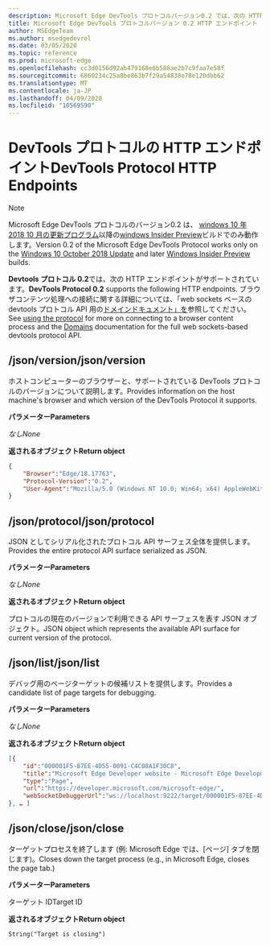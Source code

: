 ```yaml
---
description: Microsoft Edge DevTools プロトコルバージョン0.2 では、次の HTTP エンドポイントがサポートされています。
title: Microsoft Edge DevTools プロトコルバージョン 0.2 HTTP エンドポイント
author: MSEdgeTeam
ms.author: msedgedevrel
ms.date: 03/05/2020
ms.topic: reference
ms.prod: microsoft-edge
ms.openlocfilehash: cc3d0156d92ab479168e0b588ae2b7c9faa7e58f
ms.sourcegitcommit: 6860234c25a8be863b7f29a54838e78e120dbb62
ms.translationtype: MT
ms.contentlocale: ja-JP
ms.lasthandoff: 04/09/2020
ms.locfileid: "10569590"
---
```

# <span data-ttu-id="d5d66-103">DevTools プロトコルの HTTP エンドポイント</span><span class="sxs-lookup"><span data-stu-id="d5d66-103">DevTools Protocol HTTP Endpoints</span></span>

> [!NOTE]
> <span data-ttu-id="d5d66-104">Microsoft Edge DevTools プロトコルのバージョン0.2 は、 [windows 10 年 2018 10 月の更新プログラム]()以降の[windows Insider Preview](https://insider.windows.com/en-us/getting-started/)ビルドでのみ動作します。</span><span class="sxs-lookup"><span data-stu-id="d5d66-104">Version 0.2 of the Microsoft Edge DevTools Protocol works only on the [Windows 10 October 2018 Update]() and later [Windows Insider Preview](https://insider.windows.com/en-us/getting-started/) builds.</span></span>

<span data-ttu-id="d5d66-105">**Devtools プロトコル 0.2**では、次の HTTP エンドポイントがサポートされています。</span><span class="sxs-lookup"><span data-stu-id="d5d66-105">**DevTools Protocol 0.2** supports the following HTTP endpoints.</span></span> <span data-ttu-id="d5d66-106">ブラウザコンテンツ処理への接続に関する詳細については、「web sockets ベースの devtools プロトコル API 用の[ドメイン](domains/index.md)[ドキュメント」を](../index.md#using-the-protocol)参照してください。</span><span class="sxs-lookup"><span data-stu-id="d5d66-106">See [using the protocol](../index.md#using-the-protocol) for more on connecting to a browser content process and the [Domains](domains/index.md) documentation for the full web sockets-based devtools protocol API.</span></span>

## <span data-ttu-id="d5d66-107">/json/version</span><span class="sxs-lookup"><span data-stu-id="d5d66-107">/json/version</span></span>
<span data-ttu-id="d5d66-108">ホストコンピューターのブラウザーと、サポートされている DevTools プロトコルのバージョンについて説明します。</span><span class="sxs-lookup"><span data-stu-id="d5d66-108">Provides information on the host machine's browser and which version of the DevTools Protocol it supports.</span></span>

**<span data-ttu-id="d5d66-109">パラメーター</span><span class="sxs-lookup"><span data-stu-id="d5d66-109">Parameters</span></span>**

*<span data-ttu-id="d5d66-110">なし</span><span class="sxs-lookup"><span data-stu-id="d5d66-110">None</span></span>*

**<span data-ttu-id="d5d66-111">返されるオブジェクト</span><span class="sxs-lookup"><span data-stu-id="d5d66-111">Return object</span></span>**

```json
{
    "Browser":"Edge/18.17763",
    "Protocol-Version":"0.2",
    "User-Agent":"Mozilla/5.0 (Windows NT 10.0; Win64; x64) AppleWebKit/537.36 (KHTML, like Gecko) Chrome/64.0.3282.140 Safari/537.36 Edge/18.17763"
}
```

## <span data-ttu-id="d5d66-112">/json/protocol</span><span class="sxs-lookup"><span data-stu-id="d5d66-112">/json/protocol</span></span>

<span data-ttu-id="d5d66-113">JSON としてシリアル化されたプロトコル API サーフェス全体を提供します。</span><span class="sxs-lookup"><span data-stu-id="d5d66-113">Provides the entire protocol API surface serialized as JSON.</span></span>

**<span data-ttu-id="d5d66-114">パラメーター</span><span class="sxs-lookup"><span data-stu-id="d5d66-114">Parameters</span></span>**

*<span data-ttu-id="d5d66-115">なし</span><span class="sxs-lookup"><span data-stu-id="d5d66-115">None</span></span>*

**<span data-ttu-id="d5d66-116">返されるオブジェクト</span><span class="sxs-lookup"><span data-stu-id="d5d66-116">Return object</span></span>**

<span data-ttu-id="d5d66-117">プロトコルの現在のバージョンで利用できる API サーフェスを表す JSON オブジェクト。</span><span class="sxs-lookup"><span data-stu-id="d5d66-117">JSON object which represents the available API surface for current version of the protocol.</span></span>

## <span data-ttu-id="d5d66-118">/json/list</span><span class="sxs-lookup"><span data-stu-id="d5d66-118">/json/list</span></span>

<span data-ttu-id="d5d66-119">デバッグ用のページターゲットの候補リストを提供します。</span><span class="sxs-lookup"><span data-stu-id="d5d66-119">Provides a candidate list of page targets for debugging.</span></span>

**<span data-ttu-id="d5d66-120">パラメーター</span><span class="sxs-lookup"><span data-stu-id="d5d66-120">Parameters</span></span>**

*<span data-ttu-id="d5d66-121">なし</span><span class="sxs-lookup"><span data-stu-id="d5d66-121">None</span></span>*

**<span data-ttu-id="d5d66-122">返されるオブジェクト</span><span class="sxs-lookup"><span data-stu-id="d5d66-122">Return object</span></span>**

```json
[{
    "id":"000001F5-87EE-4D55-0091-C4C08A1F30C8",
    "title":"Microsoft Edge Developer website - Microsoft Edge Development",
    "type":"Page",
    "url":"https://developer.microsoft.com/microsoft-edge/",
    "webSocketDebuggerUrl":"ws://localhost:9222/target/000001F5-87EE-4D55-0091-C4C08A1F30C8"
}, … ]
```

## <span data-ttu-id="d5d66-123">/json/close</span><span class="sxs-lookup"><span data-stu-id="d5d66-123">/json/close</span></span>

<span data-ttu-id="d5d66-124">ターゲットプロセスを終了します (例: Microsoft Edge では、[ページ] タブを閉じます)。</span><span class="sxs-lookup"><span data-stu-id="d5d66-124">Closes down the target process (e.g., in Microsoft Edge, closes the page tab.)</span></span>

**<span data-ttu-id="d5d66-125">パラメーター</span><span class="sxs-lookup"><span data-stu-id="d5d66-125">Parameters</span></span>**

<span data-ttu-id="d5d66-126">ターゲット ID</span><span class="sxs-lookup"><span data-stu-id="d5d66-126">Target ID</span></span> 

**<span data-ttu-id="d5d66-127">返されるオブジェクト</span><span class="sxs-lookup"><span data-stu-id="d5d66-127">Return object</span></span>**

```
String("Target is closing")
```
